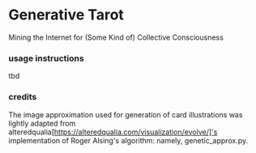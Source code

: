 # Generative Tarot
Mining the Internet for (Some Kind of) Collective Consciousness

### usage instructions

tbd

### credits

The image approximation used for generation of card illustrations was lightly adapted from alteredqualia[https://alteredqualia.com/visualization/evolve/]'s implementation of Roger Alsing's algorithm: namely, genetic_approx.py.

